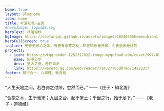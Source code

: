 ```yaml
---
home: true
layout: BlogHome
icon: home
title: 叶落知秋-主页
#heroImage: logo128.svg
heroText: 叶落知秋
bgImage: https://caofangqi.github.io/assets/images/20240505homexibiantianye.jpg
heroFullScreen: true
tagline: 无善无恶心之体，有善有恶意之动，知善知恶是良知，为善去恶是格物
projects:
  - icon: https://wfqqreader-1252317822.image.myqcloud.com/cover/997/853997/t6_853997.jpg
    name: 阳明心学
    desc: 圣人之道，吾性自足
    link: https://weread.qq.com/web/reader/714327705d07ed714a233c7
footer: 知行合一、心即理、致良知
---
```


“人生天地之间，若白驹之过隙，忽然而已。” ——《庄子・知北游》

“合抱之木，生于毫末；九层之台，起于累土；千里之行，始于足下。” ——《老子・道德经》
